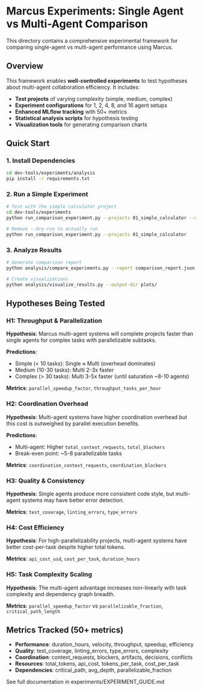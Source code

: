 # Marcus Experiments: Single Agent vs Multi-Agent Comparison

This directory contains a comprehensive experimental framework for comparing single-agent vs multi-agent performance using Marcus.

## Overview

This framework enables **well-controlled experiments** to test hypotheses about multi-agent collaboration efficiency. It includes:

- **Test projects** of varying complexity (simple, medium, complex)
- **Experiment configurations** for 1, 2, 4, 8, and 16 agent setups
- **Enhanced MLflow tracking** with 50+ metrics
- **Statistical analysis scripts** for hypothesis testing
- **Visualization tools** for generating comparison charts

## Quick Start

### 1. Install Dependencies

```bash
cd dev-tools/experiments/analysis
pip install -r requirements.txt
```

### 2. Run a Simple Experiment

```bash
# Test with the simple calculator project
cd dev-tools/experiments
python run_comparison_experiment.py --projects 01_simple_calculator --dry-run

# Remove --dry-run to actually run
python run_comparison_experiment.py --projects 01_simple_calculator
```

### 3. Analyze Results

```bash
# Generate comparison report
python analysis/compare_experiments.py --report comparison_report.json

# Create visualizations
python analysis/visualize_results.py --output-dir plots/
```

## Hypotheses Being Tested

### H1: Throughput & Parallelization

**Hypothesis**: Marcus multi-agent systems will complete projects faster than single agents for complex tasks with parallelizable subtasks.

**Predictions**:
- Simple (< 10 tasks): Single ≈ Multi (overhead dominates)
- Medium (10-30 tasks): Multi 2-3x faster
- Complex (> 30 tasks): Multi 3-5x faster (until saturation ~8-10 agents)

**Metrics**: `parallel_speedup_factor`, `throughput_tasks_per_hour`

### H2: Coordination Overhead

**Hypothesis**: Multi-agent systems have higher coordination overhead but this cost is outweighed by parallel execution benefits.

**Predictions**:
- Multi-agent: Higher `total_context_requests`, `total_blockers`
- Break-even point: ~5-8 parallelizable tasks

**Metrics**: `coordination_context_requests`, `coordination_blockers`

### H3: Quality & Consistency

**Hypothesis**: Single agents produce more consistent code style, but multi-agent systems may have better error detection.

**Metrics**: `test_coverage`, `linting_errors`, `type_errors`

### H4: Cost Efficiency

**Hypothesis**: For high-parallelizability projects, multi-agent systems have better cost-per-task despite higher total tokens.

**Metrics**: `api_cost_usd`, `cost_per_task`, `duration_hours`

### H5: Task Complexity Scaling

**Hypothesis**: The multi-agent advantage increases non-linearly with task complexity and dependency graph breadth.

**Metrics**: `parallel_speedup_factor` vs `parallelizable_fraction`, `critical_path_length`

## Metrics Tracked (50+ metrics)

- **Performance**: duration_hours, velocity, throughput, speedup, efficiency
- **Quality**: test_coverage, linting_errors, type_errors, complexity
- **Coordination**: context_requests, blockers, artifacts, decisions, conflicts
- **Resources**: total_tokens, api_cost, tokens_per_task, cost_per_task
- **Dependencies**: critical_path, avg_depth, parallelizable_fraction

See full documentation in experiments/EXPERIMENT_GUIDE.md
